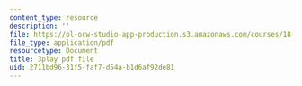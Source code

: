 ```yaml
---
content_type: resource
description: ''
file: https://ol-ocw-studio-app-production.s3.amazonaws.com/courses/18-02sc-multivariable-calculus-fall-2010/2711bd9631f5faf7d54ab1d6af92de81_2y4tCiWbVRI.pdf
file_type: application/pdf
resourcetype: Document
title: 3play pdf file
uid: 2711bd96-31f5-faf7-d54a-b1d6af92de81
---
```

